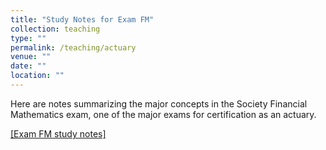 ```yaml
---
title: "Study Notes for Exam FM"
collection: teaching
type: ""
permalink: /teaching/actuary
venue: ""
date: ""
location: ""
---
```


Here are notes summarizing the major concepts in the Society Financial Mathematics exam, one of the major exams for certification as an actuary. 

<a href="exam_fm.pdf">[Exam FM study notes]</a>
